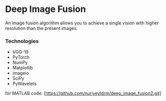 # Deep Image Fusion

An image fusion algorithm allows you to  achieve a single vision with higher resolution than the present images.

### Technologies

- VGG-19
- PyTorch
- NumPy
- Matplotlib
- imageio
- SciPy
- PyWavelets

for MATLAB code: [https://github.com/nuriyeyldrm/deep_image_fusion2.git]
